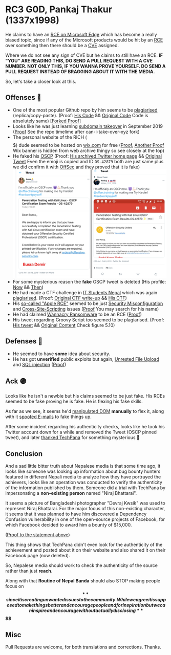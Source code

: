 # RC3 G0D, Pankaj Thakur (1337x1998)

He claims to have an [RCE on Microsoft Edge](https://web.archive.org/web/20210628124939/https://www.techpana.com/2021/90779/) which has become a really biased topic, since if any of the Microsoft products would be hit by an [RCE](https://en.wikipedia.org/wiki/Arbitrary_code_execution) over something then there should be a [CVE](https://en.wikipedia.org/wiki/Common_Vulnerabilities_and_Exposures) assigned.

Where we do not see any sign of CVE but he claims to still have an RCE. **IF "YOU" ARE READING THIS, DO SEND A PULL REQUEST WITH A CVE NUMBER. NOT ONLY THIS, IF YOU WANNA PROVE YOURSELF. DO SEND A PULL REQUEST INSTEAD OF BRAGGING ABOUT IT WITH THE MEDIA.**

So, let's take a closer look at this.

## Offenses 🔴

- One of the most popular Github repo by him seems to be [plagiarised](https://en.wikipedia.org/wiki/Plagiarism) (replica/copy-paste). (Proof: [His Code](https://web.archive.org/web/20210628124555/https://github.com/Pankaj1337x1998/AES-chat) && [Original Code](https://web.archive.org/web/20210628125700/https://0x00sec.org/t/encrypted-chat-part-iii/7639) Code is absolutely same) [[Forked Proof](https://github.com/0x706b70/AES-chat)]
- Looks like he was just learning [subdomain takeover](https://developer.mozilla.org/en-US/docs/Web/Security/Subdomain_takeovers) in September 2019 ([Proof](https://web.archive.org/web/20210628124427/https://github.com/Pankaj1337x1998?tab=repositories) See the repo timelime after can-i-take-over-xyz fork)
- The personal website of the RICH ($$$$$) dude seemed to be hosted on [wix.com](https://wix.com/) for free ([Proof](https://web.archive.org/web/20210628024610/https://www.pankajinfosec.com/), [Another Proof](https://web.archive.org/web/20210628124002/https://www.pankajinfosec.com/blank) Wix banner is hidden from web archive thingy so see closely at the top)
- He faked his [OSCP](https://www.offensive-security.com/pwk-oscp/) (Proof: [His archived Twitter home page](https://web.archive.org/web/20210628024740/https://twitter.com/Nep_1337_1998) && [Original Tweet](https://twitter.com/areyou1or0/status/1085967880259362818) Even the emoji is copied and  ID `OS-42879` both are just same plus we did confirm it with [OffSec](https://www.offensive-security.com/) and they proved that it is fake)
![Comparison of PWK Exam Results from Busra Demir & Pankaj](/images/busra-pankaj-comparison.png)
- For some mysterious reason the **fake** OSCP tweet is deleted (His profile: [Now](https://twitter.com/Nep_1337_1998) && [Then](https://web.archive.org/web/20210628024740/https://twitter.com/Nep_1337_1998))
- He had made a CTF challenge in [IT Students Nepal](https://github.com/itsnporg) which was again [plagiarised](https://en.wikipedia.org/wiki/Plagiarism). (Proof: [Original CTF write-up](https://github.com/jbe456/coding-challenge/blob/master/RingZer0Team/Forensics/20.md) && [His CTF](https://github.com/itsnporg/weekly_challenges/commit/b2687ad47f75419981e2ed53d78bc09c6e221ae6))
- His [so-called "Apple RCE"](https://web.archive.org/web/20210628153720/https://english.headlinenepal.com/details/3201) seemed to be just [Security Misconfiguration](https://owasp.org/www-project-top-ten/2017/A6_2017-Security_Misconfiguration) and [Cross-Site-Scripting](https://owasp.org/www-community/attacks/xss/) issues ([Proof](https://support.apple.com/en-us/HT201536) You may search for his name)
- He had claimed [Wannacry Ransomware](https://en.wikipedia.org/wiki/WannaCry_ransomware) to be an RCE ([Proof](https://web.archive.org/web/20210628153352/https://www.gadgetbytenepal.com/microsoft-edge-rce-vulnerability/))
- His tweet regarding Groovy Script too seemed to be plagiarised. (Proof: [His tweet](https://web.archive.org/web/20210628182802/https://twitter.com/Nep_1337_1998/status/1403780910227484675) && [Original Content](https://livebook.manning.com/book/penetrating-enterprise-networks/chapter-5/v-7/130) Check figure 5.10)

## Defenses 🔵

- He seemed to have **some** idea about security. 
- He has got **unverified** public exploits but again, [Unrested File Upload](https://cwe.mitre.org/data/definitions/434.html) and [SQL injection](https://en.wikipedia.org/wiki/SQL_injection) ([Proof](https://www.exploit-db.com/?author=10165))

## Ack 🟣

Looks like he isn't a newbie but his claims seemed to be just fake. His RCEs seemed to be fake proving he is fake. He is flexing his fake skills.

As far as we see, it seems he'd [manipulated DOM](https://developer.mozilla.org/en-US/docs/Learn/JavaScript/Client-side_web_APIs/Manipulating_documents) **manually** to flex it, along with it [spoofed E-mails](https://en.wikipedia.org/wiki/Email_spoofing) to fake things up.

After some incident regarding his authenticity checks, looks like he took his Twitter account down for a while and removed the Tweet (OSCP pinned tweet), and later [thanked TechPana](https://twitter.com/Nep_1337_1998/status/1409476595241295873) for something mysterious 🤔

## Conclusion

And a sad little bitter truth about Nepalese media is that some time ago, it looks like someone was looking up information about bug bounty hunters featured in different Nepali media to analyze how they have portrayed the achievers, looks like an operation was conducted to verify the authenticity of the information published by them. Someone did a trial with TechPana by impersonating a **non-existing person** named "Niraj Bhattarai".

It seems a picture of Bangladeshi photographer "Devraj Kwsik" was used to represent Niraj Bhattarai. For the major focus of this non-existing character, it seems that it was planned to have him discovered a Dependency Confusion vulnerability in one of the open-source projects of Facebook, for which Facebook decided to award him a bounty of $15,000.

([Proof to the statement above](https://web.archive.org/web/20210627110211/https://www.techpana.com/2021/90847/))

This thing shows that TechPana didn't even look for the authenticity of the achievement and posted about it on their website and also shared it on their Facebook page (now deleted).

So, Nepalese media should work to check the authenticity of the source rather than just **reach**.

Along with that **Routine of Nepal Banda** should also STOP making people focus on **$$** since it is creating unwanted issues to the community. While we agree it is supposed to make things better and encourage people and for inspiration but we can inspire and encourage without actually disclosing **$$$$** 

## Misc

Pull Requests are welcome, for both translations and corrections. Thanks.
